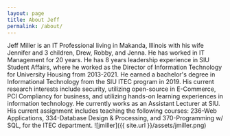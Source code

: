 ```yaml
---
layout: page
title: About Jeff
permalink: /about/
---
```



Jeff Miller is an IT Professional living in Makanda, Illinois with his wife
Jennifer and 3 children, Drew, Robby, and Jenna. He has worked in IT Management for 20 years. He has 8 years leadership experience in SIU Student Affairs, where he worked as the Director of Information Technology for University Housing from 2013-2021. He earned a bachelor's degree in Informational Technology from the SIU ITEC program in 2019. His current research interests include security, utilizing open-source in E-Commerce, PCI Compliancy for business, and utilizing hands-on learning experiences in information technology. He currently works as an Assistant Lecturer at SIU. His current assignment includes teaching the following courses: 236-Web Applications, 334-Database Design & Processing, and 370-Programming w/ SQL, for the ITEC department.
![jmiller]({{ site.url }}/assets/jmiller.png)



